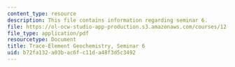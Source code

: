 ```yaml
---
content_type: resource
description: This file contains information regarding seminar 6.
file: https://ol-ocw-studio-app-production.s3.amazonaws.com/courses/12-479-trace-element-geochemistry-spring-2013/b72fa132a03bac6fc11da48f3d5c3492_MIT12_479S13_Seminar6.pdf
file_type: application/pdf
resourcetype: Document
title: Trace-Element Geochemistry, Seminar 6
uid: b72fa132-a03b-ac6f-c11d-a48f3d5c3492
---
```

